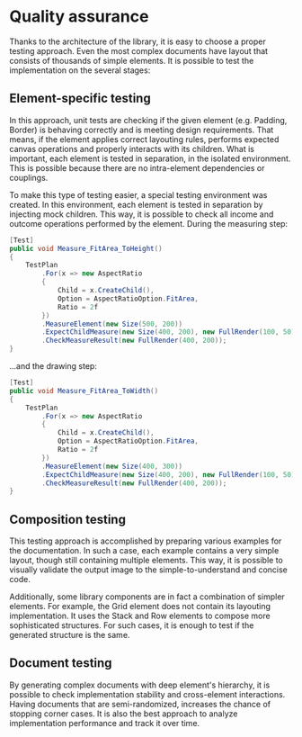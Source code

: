 # Quality assurance

Thanks to the architecture of the library, it is easy to choose a proper testing approach. Even the most complex documents have layout that consists of thousands of simple elements. It is possible to test the implementation on the several stages:

## Element-specific testing

In this approach, unit tests are checking if the given element (e.g. Padding, Border) is behaving correctly and is meeting design requirements. That means, if the element applies correct layouting rules, performs expected canvas operations and properly interacts with its children. What is important, each element is tested in separation, in the isolated environment. This is possible because there are no intra-element dependencies or couplings.

To make this type of testing easier, a special testing environment was created. In this environment, each element is tested in separation by injecting mock children. This way, it is possible to check all income and outcome operations performed by the element. During the measuring step:

```csharp
[Test]
public void Measure_FitArea_ToHeight()
{
    TestPlan
        .For(x => new AspectRatio
        {
            Child = x.CreateChild(),
            Option = AspectRatioOption.FitArea,
            Ratio = 2f
        })
        .MeasureElement(new Size(500, 200))
        .ExpectChildMeasure(new Size(400, 200), new FullRender(100, 50))
        .CheckMeasureResult(new FullRender(400, 200));
}
```

...and the drawing step:

```csharp
[Test]
public void Measure_FitArea_ToWidth()
{
    TestPlan
        .For(x => new AspectRatio
        {
            Child = x.CreateChild(),
            Option = AspectRatioOption.FitArea,
            Ratio = 2f
        })
        .MeasureElement(new Size(400, 300))
        .ExpectChildMeasure(new Size(400, 200), new FullRender(100, 50))
        .CheckMeasureResult(new FullRender(400, 200));
}
```


## Composition testing

This testing approach is accomplished by preparing various examples for the documentation. In such a case, each example contains a very simple layout, though still containing multiple elements. This way, it is possible to visually validate the output image to the simple-to-understand and concise code.

Additionally, some library components are in fact a combination of simpler elements. For example, the Grid element does not contain its layouting implementation. It uses the Stack and Row elements to compose more sophisticated structures. For such cases, it is enough to test if the generated structure is the same.

## Document testing

By generating complex documents with deep element's hierarchy, it is possible to check implementation stability and cross-element interactions. Having documents that are semi-randomized, increases the chance of stopping corner cases. It is also the best approach to analyze implementation performance and track it over time.
